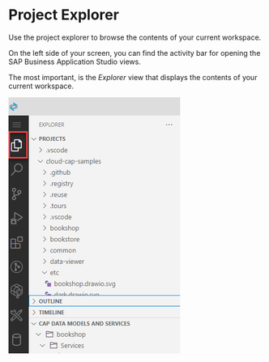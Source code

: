 <!-- loio780ba0f7049248c782de1f7f66b8b391 -->

# Project Explorer

Use the project explorer to browse the contents of your current workspace.

On the left side of your screen, you can find the activity bar for opening the SAP Business Application Studio views.

The most important, is the *Explorer* view that displays the contents of your current workspace.

![project explorer view](images/Project_Explorer_f95bf3b.png)

